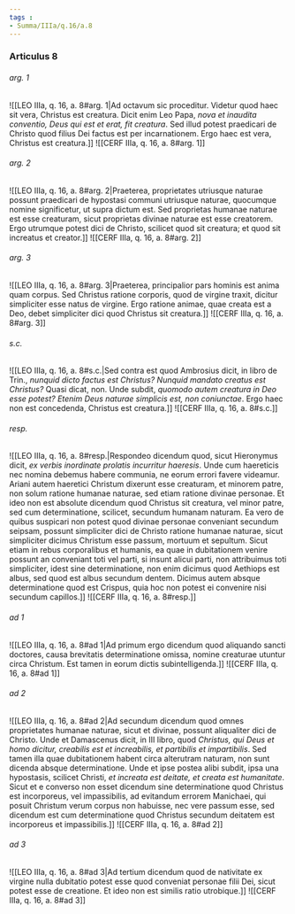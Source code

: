 ```yaml
---
tags : 
- Summa/IIIa/q.16/a.8
---
```


### Articulus 8

###### arg. 1
![[LEO IIIa, q. 16, a. 8#arg. 1|Ad octavum sic proceditur. Videtur quod haec sit vera, Christus est creatura. Dicit enim Leo Papa, *nova et inaudita conventio, Deus qui est et erat, fit creatura*. Sed illud potest praedicari de Christo quod filius Dei factus est per incarnationem. Ergo haec est vera, Christus est creatura.]]
![[CERF IIIa, q. 16, a. 8#arg. 1]]

###### arg. 2
![[LEO IIIa, q. 16, a. 8#arg. 2|Praeterea, proprietates utriusque naturae possunt praedicari de hypostasi communi utriusque naturae, quocumque nomine significetur, ut supra dictum est. Sed proprietas humanae naturae est esse creaturam, sicut proprietas divinae naturae est esse creatorem. Ergo utrumque potest dici de Christo, scilicet quod sit creatura; et quod sit increatus et creator.]]
![[CERF IIIa, q. 16, a. 8#arg. 2]]

###### arg. 3
![[LEO IIIa, q. 16, a. 8#arg. 3|Praeterea, principalior pars hominis est anima quam corpus. Sed Christus ratione corporis, quod de virgine traxit, dicitur simpliciter esse natus de virgine. Ergo ratione animae, quae creata est a Deo, debet simpliciter dici quod Christus sit creatura.]]
![[CERF IIIa, q. 16, a. 8#arg. 3]]

###### s.c.
![[LEO IIIa, q. 16, a. 8#s.c.|Sed contra est quod Ambrosius dicit, in libro de Trin., *nunquid dicto factus est Christus? Nunquid mandato creatus est Christus?* Quasi dicat, non. Unde subdit, *quomodo autem creatura in Deo esse potest? Etenim Deus naturae simplicis est, non coniunctae*. Ergo haec non est concedenda, Christus est creatura.]]
![[CERF IIIa, q. 16, a. 8#s.c.]]

###### resp.
![[LEO IIIa, q. 16, a. 8#resp.|Respondeo dicendum quod, sicut Hieronymus dicit, *ex verbis inordinate prolatis incurritur haeresis*. Unde cum haereticis nec nomina debemus habere communia, ne eorum errori favere videamur. Ariani autem haeretici Christum dixerunt esse creaturam, et minorem patre, non solum ratione humanae naturae, sed etiam ratione divinae personae. Et ideo non est absolute dicendum quod Christus sit creatura, vel minor patre, sed cum determinatione, scilicet, secundum humanam naturam. Ea vero de quibus suspicari non potest quod divinae personae conveniant secundum seipsam, possunt simpliciter dici de Christo ratione humanae naturae, sicut simpliciter dicimus Christum esse passum, mortuum et sepultum. Sicut etiam in rebus corporalibus et humanis, ea quae in dubitationem venire possunt an conveniant toti vel parti, si insunt alicui parti, non attribuimus toti simpliciter, idest sine determinatione, non enim dicimus quod Aethiops est albus, sed quod est albus secundum dentem. Dicimus autem absque determinatione quod est Crispus, quia hoc non potest ei convenire nisi secundum capillos.]]
![[CERF IIIa, q. 16, a. 8#resp.]]

###### ad 1
![[LEO IIIa, q. 16, a. 8#ad 1|Ad primum ergo dicendum quod aliquando sancti doctores, causa brevitatis determinatione omissa, nomine creaturae utuntur circa Christum. Est tamen in eorum dictis subintelligenda.]]
![[CERF IIIa, q. 16, a. 8#ad 1]]

###### ad 2
![[LEO IIIa, q. 16, a. 8#ad 2|Ad secundum dicendum quod omnes proprietates humanae naturae, sicut et divinae, possunt aliqualiter dici de Christo. Unde et Damascenus dicit, in III libro, quod *Christus, qui Deus et homo dicitur, creabilis est et increabilis, et partibilis et impartibilis*. Sed tamen illa quae dubitationem habent circa alterutram naturam, non sunt dicenda absque determinatione. Unde et ipse postea alibi subdit, ipsa una hypostasis, scilicet Christi, *et increata est deitate, et creata est humanitate*. Sicut et e converso non esset dicendum sine determinatione quod Christus est incorporeus, vel impassibilis, ad evitandum errorem Manichaei, qui posuit Christum verum corpus non habuisse, nec vere passum esse, sed dicendum est cum determinatione quod Christus secundum deitatem est incorporeus et impassibilis.]]
![[CERF IIIa, q. 16, a. 8#ad 2]]

###### ad 3
![[LEO IIIa, q. 16, a. 8#ad 3|Ad tertium dicendum quod de nativitate ex virgine nulla dubitatio potest esse quod conveniat personae filii Dei, sicut potest esse de creatione. Et ideo non est similis ratio utrobique.]]
![[CERF IIIa, q. 16, a. 8#ad 3]]

